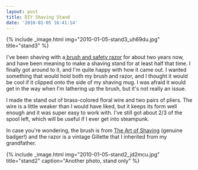 ```yaml
---
layout: post
title: DIY Shaving Stand
date: '2010-01-05 16:41:14'
---
```


{% include _image.html img="2010-01-05-stand3_uh69du.jpg" title="stand3"  %}

I've been shaving with a[ brush and safety razor](http://artofmanliness.com/2008/01/04/how-to-shave-like-your-grandpa/) for about two years now, and have been meaning to make a shaving stand for at least half that time. I finally got around to it, and I'm quite happy with how it came out. I wanted something that would hold both my brush and razor, and I thought it would be cool if it clipped onto the side of my shaving mug. I was afraid it would get in the way when I'm lathering up the brush, but it's not really an issue.

I made the stand out of brass-colored floral wire and two pairs of pliers. The wire is a little weaker than I would have liked, but it keeps its form well enough and it was super easy to work with. I've still got about 2/3 of the spool left, which will be useful if I ever get into steampunk.

In case you're wondering, the brush is from [The Art of Shaving](http://www.theartofshaving.com/) (genuine badger!) and the razor is a vintage Gillette that I inherited from my grandfather.

{% include _image.html img="2010-01-05-stand2_jd2mcu.jpg" title="stand2" caption="Another photo, stand only" %}
